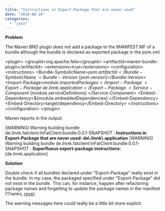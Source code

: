 ```yaml
---
title: "Instructions in Export-Package that are never used"
date: "2010-08-20"
categories: 
  - "java"
---
```


**Problem**

The Maven BND plugin does not add a package to the MANIFEST.MF of a bundle although the bundle is declared as exported package in the pom.xml

<plugin\> <groupId\>org.apache.felix</groupId\> <artifactId\>maven\-bundle-plugin</artifactId\> <extensions\>true</extensions\> <configuration\> <instructions\> <Bundle-SymbolicName\>${pom.artifactId}</Bundle-SymbolicName\> <Bundle-Version\>${pom.version}</Bundle-Version\> <Import-Package\>${module.importedPackages}</Import-Package\> <Export-Package\>de.linnk.application</Export-Package\> <Service-Component\>${module.serviceDefinitions} </Service-Component\> <Embed-Dependency\>${module.embeddedDependencies} </Embed-Dependency\> <Embed-Directory\>target/dependency</Embed-Directory\> </instructions\> </configuration\> </plugin\>

Maven reports in the output:

\[WARNING\] Warning building bundle de.linnk.fatclient:lnFatClient:bundle:0.0.1-SNAPSHOT : **Instructions in Export-Package that are never used: de\\.linnk\\.application** \[WARNING\] Warning building bundle de.linnk.fatclient:lnFatClient:bundle:0.0.1-SNAPSHOT : **Superfluous export-package instructions:** \[de.linnk.application\]

**Solution**

Double check if all bundles declared under "Export-Package" really exist in the bundle. In my case, the packaged specified under "Export-Package" did not exist in the bundle. This can, for instance, happen after refactoring package names and forgetting to update the package names in the manifest (Thanks, [royp](http://skirmishing.wordpress.com)).

The warning messages here could really be a little bit more explicit.
